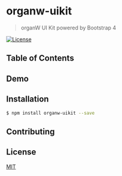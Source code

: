 # organw-uikit

> organW UI Kit powered by Bootstrap 4 

[![License](https://img.shields.io/badge/license-MIT-blue.svg?style=for-the-badge&logo=MIT)](http://opensource.org/licenses/MIT)

## Table of Contents

## Demo

## Installation

>
```bash
$ npm install organw-uikit --save
```

## Contributing

## License

[MIT](./LICENSE)

